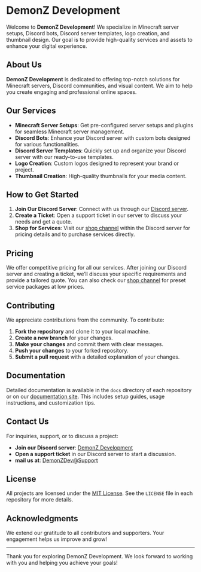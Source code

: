 # DemonZ Development

Welcome to **DemonZ Development**! We specialize in Minecraft server setups, Discord bots, Discord server templates, logo creation, and thumbnail design. Our goal is to provide high-quality services and assets to enhance your digital experience.

## About Us

**DemonZ Development** is dedicated to offering top-notch solutions for Minecraft servers, Discord communities, and visual content. We aim to help you create engaging and professional online spaces.

## Our Services

- **Minecraft Server Setups**: Get pre-configured server setups and plugins for seamless Minecraft server management.
- **Discord Bots**: Enhance your Discord server with custom bots designed for various functionalities.
- **Discord Server Templates**: Quickly set up and organize your Discord server with our ready-to-use templates.
- **Logo Creation**: Custom logos designed to represent your brand or project.
- **Thumbnail Creation**: High-quality thumbnails for your media content.

## How to Get Started

1. **Join Our Discord Server**: Connect with us through our [Discord server](https://discord.com/invite/EJ7tXWNftu).
2. **Create a Ticket**: Open a support ticket in our server to discuss your needs and get a quote.
3. **Shop for Services**: Visit our [shop channel](#) within the Discord server for pricing details and to purchase services directly.

## Pricing

We offer competitive pricing for all our services. After joining our Discord server and creating a ticket, we’ll discuss your specific requirements and provide a tailored quote. You can also check our [shop channel](#) for preset service packages at low prices.

## Contributing

We appreciate contributions from the community. To contribute:

1. **Fork the repository** and clone it to your local machine.
2. **Create a new branch** for your changes.
3. **Make your changes** and commit them with clear messages.
4. **Push your changes** to your forked repository.
5. **Submit a pull request** with a detailed explanation of your changes.

## Documentation

Detailed documentation is available in the `docs` directory of each repository or on our [documentation site](#). This includes setup guides, usage instructions, and customization tips.

## Contact Us

For inquiries, support, or to discuss a project:

- **Join our Discord server**: [DemonZ Development](https://discord.com/invite/EJ7tXWNftu)
- **Open a support ticket** in our Discord server to start a discussion.
- **mail us at**: [DemonZDev@Support](DemonZDev@outlook.in)

## License

All projects are licensed under the [MIT License](LICENSE). See the `LICENSE` file in each repository for more details.

## Acknowledgments

We extend our gratitude to all contributors and supporters. Your engagement helps us improve and grow!

---

Thank you for exploring DemonZ Development. We look forward to working with you and helping you achieve your goals!


